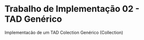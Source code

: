 # Trabalho de Implementação 02 - TAD Genérico

Implementacão de um TAD Colection Genérico (Collection)

